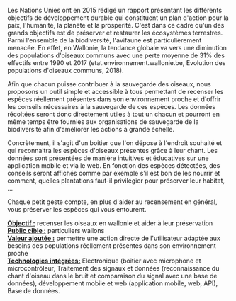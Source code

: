 Les Nations Unies ont en 2015 rédigé un rapport présentant les différents objectifs de développement durable qui constituent un plan d'action pour la paix, l'humanité, la planète et la prospérité. C'est dans ce cadre qu'un des grands objectifs est de préserver et restaurer les écosystèmes terrestres.<br>
Parmi l'ensemble de la biodiversité, l'avifaune est particulièrement menacée. En effet, en Wallonie, la tendance globale va vers une diminution des populations d'oiseaux communs avec une perte moyenne de 31% des effectifs entre 1990 et 2017 (etat.environnement.wallonie.be, Evolution des populations d'oiseaux communs, 2018).

Afin que chacun puisse contribuer à la sauvegarde des oiseaux, nous proposons un outil simple et accessible à tous permettant de recenser les espèces réellement présentes dans son environnement proche et d'offrir les conseils nécessaires à la sauvegarde de ces espèces. Les données récoltées seront donc directement utiles à tout un chacun et pourront en même temps être fournies aux organisations de sauvegarde de la biodiversité afin d'améliorer les actions à grande échelle.

Concrètement, il s'agit d'un boitier que l'on dépose à l'endroit souhaité et qui reconnaitra les espèces d'oiseaux présentes grâce à leur chant. Les données sont présentées de manière intuitives et éducatives sur une application mobile et via le web. En fonction des espèces détectées, des conseils seront affichés comme par exemple s'il est bon de les nourrir et comment, quelles plantations faut-il privilégier pour préserver leur habitat, ...

Chaque petit geste compte, en plus d'aider au recensement en général, vous préserver les espèces qui vous entourent.

**<u>Objectif :</u>** recenser les oiseaux en wallonie et aider à leur préservation<br>
**<u>Public cible :</u>** particuliers wallons<br>
**<u>Valeur ajoutée :</u>** permettre une action directe de l'utilisateur adaptée aux besoins des populations réellement présentes dans son environnement proche<br>
**<u>Technologies intégrées:</u>** Electronique (boitier avec microphone et microcontrôleur, Traitement des signaux et données (reconnaissance du chant d'oiseau dans le bruit et comparaison du signal avec une base de données), développement mobile et web (application mobile, web, API), Base de données.
